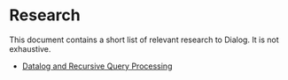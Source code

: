 # Research

This document contains a short list of relevant research to Dialog. It is not exhaustive.

- [Datalog and Recursive Query Processing](http://blogs.evergreen.edu/sosw/files/2014/04/Green-Vol5-DBS-017.pdf)